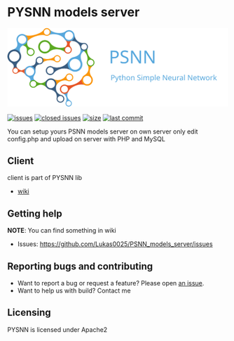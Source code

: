 # PYSNN models server
[![PSNN](https://raw.githubusercontent.com/Lukas0025/PSNN/master/assets/logo.svg?sanitize=true)](https://pypi.org/project/PSNN/)

[![issues](https://img.shields.io/github/issues/Lukas0025/PYSNN)](https://github.com/Lukas0025/PSNN/issues)
[![closed issues](https://img.shields.io/github/issues-closed-raw/Lukas0025/PYSNN)](https://github.com/Lukas0025/PSNN/issues)
[![size](https://img.shields.io/github/repo-size/Lukas0025/PYSNN)](https://github.com/Lukas0025/PSNN/)
[![last commit](https://img.shields.io/github/last-commit/Lukas0025/PYSNN)](https://github.com/Lukas0025/PSNN/)

You can setup yours PSNN models server on own server only edit config.php and upload on server with PHP and MySQL

## Client

client is part of PYSNN lib
* [wiki](https://github.com/Lukas0025/PSNN/wiki/PYSNN-server-client)

## Getting help

**NOTE**: You can find something in wiki

* Issues: https://github.com/Lukas0025/PSNN_models_server/issues

## Reporting bugs and contributing

* Want to report a bug or request a feature? Please open [an issue](https://github.com/Lukas0025/PSNN_models_server/issues/new).
* Want to help us with build? Contact me

## Licensing

PYSNN is licensed under Apache2
